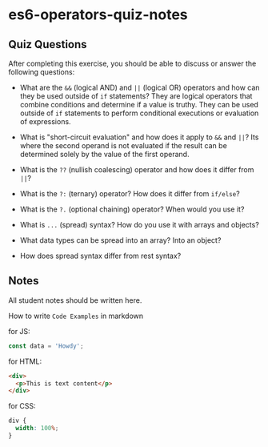 # es6-operators-quiz-notes

## Quiz Questions

After completing this exercise, you should be able to discuss or answer the following questions:

- What are the `&&` (logical AND) and `||` (logical OR) operators and how can they be used outside of `if` statements?
  They are logical operators that combine conditions and determine if a value is truthy. They can be used outside of `if` statements to perform conditional executions or evaluation of expressions.

- What is "short-circuit evaluation" and how does it apply to `&&` and `||`?
  Its where the second operand is not evaluated if the result can be determined solely by the value of the first operand.

- What is the `??` (nullish coalescing) operator and how does it differ from `||`?

- What is the `?:` (ternary) operator? How does it differ from `if/else`?

- What is the `?.` (optional chaining) operator? When would you use it?

- What is `...` (spread) syntax? How do you use it with arrays and objects?

- What data types can be spread into an array? Into an object?

- How does spread syntax differ from rest syntax?

## Notes

All student notes should be written here.

How to write `Code Examples` in markdown

for JS:

```js
const data = 'Howdy';
```

for HTML:

```html
<div>
  <p>This is text content</p>
</div>
```

for CSS:

```css
div {
  width: 100%;
}
```
